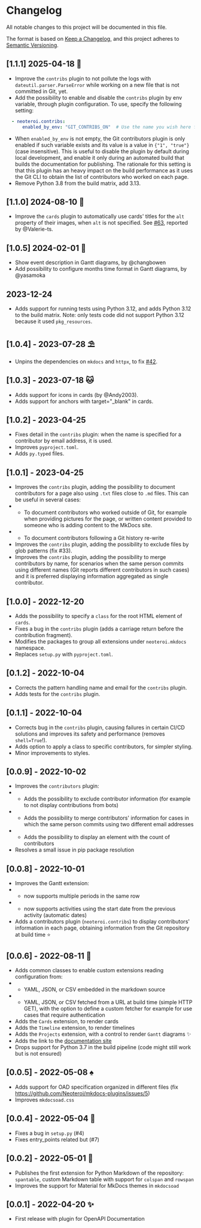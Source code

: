 # Changelog

All notable changes to this project will be documented in this file.

The format is based on [Keep a Changelog](https://keepachangelog.com/en/1.0.0/),
and this project adheres to [Semantic Versioning](https://semver.org/spec/v2.0.0.html).

## [1.1.1] 2025-04-18 🌵

- Improve the `contribs` plugin to not pollute the logs with
  `dateutil.parser.ParseError` while working on a new file that is not
  committed in Git, yet.
- Add the possibility to enable and disable the `contribs` plugin by env
  variable, through plugin configuration. To use, specify the following
  setting:

```yaml
  - neoteroi.contribs:
      enabled_by_env: "GIT_CONTRIBS_ON"  # Use the name you wish here for the env var
```

- When `enabled_by_env` is not empty, the Git contributors plugin is only
  enabled if such variable exists and its value is a value in `{"1", "true"}`
  (case insensitive). This is useful to disable the plugin by default during
  local development, and enable it only during an automated build that builds
  the documentation for publishing. The rationale for this setting is that
  this plugin has an heavy impact on the build performance as it uses the Git
  CLI to obtain the list of contributors who worked on each page.
- Remove Python 3.8 from the build matrix, add 3.13.

## [1.1.0] 2024-08-10 🐢

- Improve the `cards` plugin to automatically use cards' titles for the `alt`
  property of their images, when `alt` is not specified.
  See [#63](https://github.com/Neoteroi/mkdocs-plugins/issues/63), reported by
  @Valerie-ts.

## [1.0.5] 2024-02-01 :mage:

- Show event description in Gantt diagrams, by @changbowen
- Add possibility to configure months time format in Gantt diagrams, by @yasamoka

## 2023-12-24

- Adds support for running tests using Python 3.12, and adds Python 3.12 to the
  build matrix. Note: only tests code did not support Python 3.12 because it
  used `pkg_resources`.

## [1.0.4] - 2023-07-28 :parasol_on_ground:

- Unpins the dependencies on `mkdocs` and `httpx`, to fix
  [#42](https://github.com/Neoteroi/mkdocs-plugins/issues/42).

## [1.0.3] - 2023-07-18 :cat:

- Adds support for icons in cards (by @Andy2003).
- Adds support for anchors with target="_blank" in cards.

## [1.0.2] - 2023-04-25

- Fixes detail in the `contribs` plugin: when the name is specified for a
  contributor by email address, it is used.
- Improves `pyproject.toml`.
- Adds `py.typed` files.

## [1.0.1] - 2023-04-25
- Improves the `contribs` plugin, adding the possibility to document
  contributors for a page also using `.txt` files close to `.md` files. This
  can be useful in several cases:
- - To document contributors who worked outside of Git, for example when providing
    pictures for the page, or written content provided to someone who is
    adding content to the MkDocs site.
- - To document contributors following a Git history re-write
- Improves the `contribs` plugin, adding the possibility to exclude files by
  glob patterns (fix #33).
- Improves the `contribs` plugin, adding the possibility to merge contributors
  by name, for scenarios when the same person commits using different names
  (Git reports different contributors in such cases) and it is preferred
  displaying information aggregated as single contributor.

## [1.0.0] - 2022-12-20
- Adds the possibility to specify a `class` for the root HTML element of `cards`.
- Fixes a bug in the `contribs` plugin (adds a carriage return before the
  contribution fragment).
- Modifies the packages to group all extensions under `neoteroi.mkdocs` namespace.
- Replaces `setup.py` with `pyproject.toml`.

## [0.1.2] - 2022-10-04
- Corrects the pattern handling name and email for the `contribs` plugin.
- Adds tests for the `contribs` plugin.

## [0.1.1] - 2022-10-04
- Corrects bug in the `contribs` plugin, causing failures in certain CI/CD
  solutions and improves its safety and performance (removes `shell=True`!).
- Adds option to apply a class to specific contributors, for simpler styling.
- Minor improvements to styles.

## [0.0.9] - 2022-10-02
- Improves the `contributors` plugin:
- - Adds the possibility to exclude contributor information (for example to not display
    contributions from bots)
- - Adds the possibility to merge contributors' information
    for cases in which the same person commits using two different email addresses
- - Adds the possibility to display an element with the count of contributors
- Resolves a small issue in pip package resolution

## [0.0.8] - 2022-10-01
- Improves the Gantt extension:
- - now supports multiple periods in the same row
- - now supports activities using the start date from the previous activity (automatic dates)
- Adds a contributors plugin (`neoteroi.contribs`) to display contributors'
  information in each page, obtaining information from the Git repository at
  build time :star:

## [0.0.6] - 2022-08-11 :gem:
- Adds common classes to enable custom extensions reading configuration from:
- - YAML, JSON, or CSV embedded in the markdown source
- - YAML, JSON, or CSV fetched from a URL at build time (simple HTTP GET), with the
    option to define a custom fetcher for example for use cases that require
    authentication
- Adds the `Cards` extension, to render cards
- Adds the `Timeline` extension, to render timelines
- Adds the `Projects` extension, with a control to render `Gantt` diagrams :sparkles:
- Adds the link to the [documentation site](https://www.neoteroi.dev/mkdocs-plugins/)
- Drops support for Python 3.7 in the build pipeline (code might still work but is not ensured)

## [0.0.5] - 2022-05-08 :spades:
- Adds support for OAD specification organized in different files
  (fix https://github.com/Neoteroi/mkdocs-plugins/issues/5)
- Improves `mkdocsoad.css`

## [0.0.4] - 2022-05-04 :pill:
- Fixes a bug in `setup.py` (#4)
- Fixes entry_points related but (#7)

## [0.0.2] - 2022-05-01 :cake:

- Publishes the first extension for Python Markdown of the repository:
  `spantable`, custom Markdown table with support for `colspan` and `rowspan`
- Improves the support for Material for MkDocs themes in `mkdocsoad`

## [0.0.1] - 2022-04-20 :sparkles:

- First release with plugin for OpenAPI Documentation
